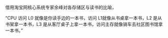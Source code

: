 借用淘宝网核心系统专家余峰对各存储区与读书的比喻，

“CPU 访问 L0 就像是你读手边的一本书，访问 L1就像从书桌拿一本书，L2 是从书架拿一本书，L3 是从客厅桌子上拿一本书，访问主存就像骑车去社区图书馆拿一本书。”
